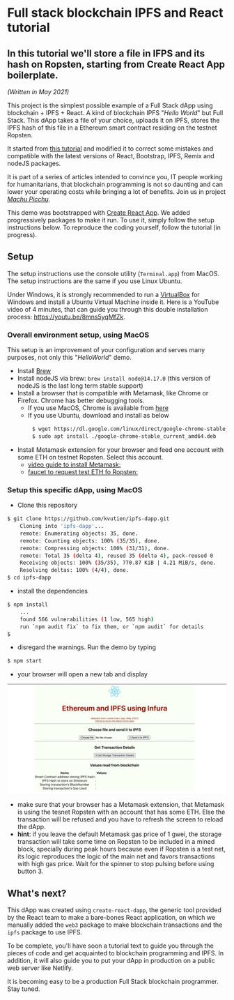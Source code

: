 # Full stack blockchain IPFS and React tutorial
## In this tutorial we'll store a file in IFPS and its hash on Ropsten, starting from Create React App boilerplate.

*(Written in May 2021)*

This project is the simplest possible example of a Full Stack dApp using blockchain + IPFS + React. A kind of blockchain IPFS "_Hello World_" but Full Stack. This dApp takes a file of your choice, uploads it on IPFS, stores the IPFS hash of this file in a Ethereum smart contract residing on the testnet Ropsten.

It started from [this tutorial](https://www.freecodecamp.org/news/hands-on-get-started-with-infura-and-ipfs-on-ethereum-b63635142af0/) and modified it to correct some mistakes and compatible with the latest versions of React, Bootstrap, IPFS, Remix and nodeJS packages.

It is part of a series of articles intended to convince you, IT people working for humanitarians, that blockchain programming is not so daunting and can lower your operating costs while bringing a lot of benefits. Join us in project *[Machu Picchu](https://kvutien-yes.medium.com/machu-picchu-how-the-blockchain-can-help-persons-in-need-8396820d13d1)*.

This demo was bootstrapped with [Create React App](https://github.com/facebook/create-react-app). We added progressively packages to make it run. To use it, simply follow the setup instructions below. To reproduce the coding yourself, follow the tutorial (in progress).

## Setup
The setup instructions use the console utility (`Terminal.app`) from MacOS. The setup instructions are the same if you use Linux Ubuntu. 

Under Windows, it is strongly recommended to run a [VirtualBox](https://www.virtualbox.org/wiki/Downloads) for Windows and install a Ubuntu Virtual Machine inside it. Here is a YouTube video of 4 minutes, that can guide you through this double installation process: https://youtu.be/8mns5yqMfZk.
### Overall environment setup, using MacOS
This setup is an improvement of your configuration and serves many purposes, not only this "_HelloWorld_" demo.
* Install [Brew](https://brew.sh/)
* Install nodeJS via brew: `brew install node@14.17.0`  (this version of nodeJS is the last long term stable support)
* Install a browser that is compatible with Metamask, like Chrome or Firefox. Chrome has better debugging tools.
  * If you use MacOS, Chrome is available from [here](https://support.google.com/chrome/answer/95346?)
  * If you use Ubuntu, download and install as below
``` bash
        $ wget https://dl.google.com/linux/direct/google-chrome-stable_current_amd64.deb
        $ sudo apt install ./google-chrome-stable_current_amd64.deb
```
* Install Metamask extension for your browser and feed one account with some ETH on testnet Ropsten. Select this account.
  * [video guide to install Metamask:](https://youtu.be/WAStJtjYI_c) 
  * [faucet to request test ETH fo Ropsten:](https://faucet.metamask.io/)
### Setup this specific dApp, using MacOS
* Clone this repository
``` bash
$ git clone https://github.com/kvutien/ipfs-dapp.git
    Cloning into 'ipfs-dapp'...
    remote: Enumerating objects: 35, done.
    remote: Counting objects: 100% (35/35), done.
    remote: Compressing objects: 100% (31/31), done.
    remote: Total 35 (delta 4), reused 35 (delta 4), pack-reused 0
    Receiving objects: 100% (35/35), 770.87 KiB | 4.21 MiB/s, done.
    Resolving deltas: 100% (4/4), done.
$ cd ipfs-dapp
```
* install the dependencies
``` bash
$ npm install
    ...
    found 566 vulnerabilities (1 low, 565 high)
    run `npm audit fix` to fix them, or `npm audit` for details
$
```
* disregard the warnings. Run the demo by typing
``` bash
$ npm start
```
* your browser will open a new tab and display

![screenshot](./screenshot.png)

* make sure that your browser has a Metamask extension, that Metamask is using the tesnet Ropsten with an account that has some ETH. Else the transaction will be refused and you have to refresh the screen to reload the dApp.
* **hint**: if you leave the default Metamask gas price of 1 gwei, the storage transaction will take some time on Ropsten to be included in a mined block, specially during peak hours because even if Ropsten is a test net, its logic reproduces the logic of the main net and favors transactions with high gas price. Wait for the spinner to stop pulsing before using button 3.
  
## What's next?
This dApp was created using `create-react-dapp`, the generic tool provided by the React team to make a bare-bones React application, on which we manually added the `web3` package to make blockchain transactions and the `ipfs` package to use IPFS.

To be complete, you'll have soon a tutorial text to guide you through the pieces of code and get acquainted to blockchain programming and IPFS. In addition, it will also guide you to put your dApp in production on a public web server like Netlify.

It is becoming easy to be a production Full Stack blockchain programmer. Stay tuned.